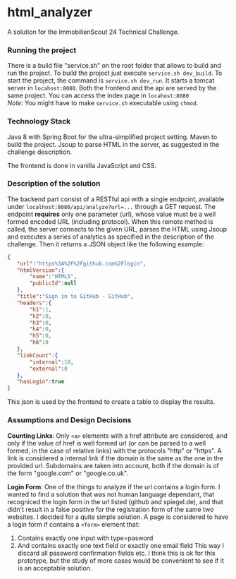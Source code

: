 # html_analyzer

A solution for the ImmobilienScout 24 Technical Challenge.

### Running the project

There is a build file "service.sh" on the root folder that allows to build and run the project. To build the project just execute `service.sh dev_build`. To start the project, the command is `service.sh dev_run`. It starts a tomcat server in `locahost:8080`. 
Both the frontend and the api are served by the same project.
You can access the index page in `locahost:8080`  
_Note:_ You might have to make `service.sh` executable using `chmod`.

### Technology Stack

Java 8 with Spring Boot for the ultra-simplified project setting. Maven to build the project. Jsoup to parse HTML in the server, as suggested
in the challenge description.

 The frontend is done in vanilla JavaScript and CSS.
 
 ### Description of the solution
 
 The backend part consist of a RESTful api with a single endpoint, available under `localhost:8080/api/analyze?url=...` through a GET request. The endpoint **requires** only one parameter (url), whose value must be a well formed encoded URL (including protocol). When this remote method is called, the server connects to the given URL, parses the HTML using Jsoup and executes a series of analytics as specified in the description of the challenge. Then it returns a JSON object like the following example:
 ```json
 {
    "url":"https%3A%2F%2Fgithub.com%2Flogin",
    "htmlVersion":{
        "name":"HTML5",
        "publicId":null
    },
    "title":"Sign in to GitHub · GitHub",
    "headers":{
        "h1":1,
        "h2":0,
        "h3":0,
        "h4":0,
        "h5":0,
        "h6":0
    },
    "linkCount":{
        "internal":10,
        "external":0
    },
    "hasLogin":true
}
```
 This json is used by the frontend to create a table to display the results.
 
 ### Assumptions and Design Decisions
 
 **Counting Links**: Only `<a>` elements with a href attribute are considered, and only if the value of href is well formed url (or can be parsed to a well formed, in the case of relative links) with the protocols "http" or "https". A link is considered a internal link if the domain is the same as the one in the provided url. Subdomains are taken into account, both if the domain is of the form "google.com" or "google.co.uk".
 
 **Login Form**: One of the things to analyze if the url contains a login form. I wanted to find a solution that was not human language dependant, that recogniced the login form in the url listed (github and spiegel.de), and that didn't result in a false positive for the registration form of the same two websites. I decided for a quite simple solution. A page is considered to have a login form if contains a `<form>` element that:
1. Contains exactly one input with type=pasword
2. And contains exactly one text field or exactly one email field
This way I discard all password confirmation fields etc. I think this is ok for this prototype, but the study of more cases would be convenient to see if it is an acceptable solution.

